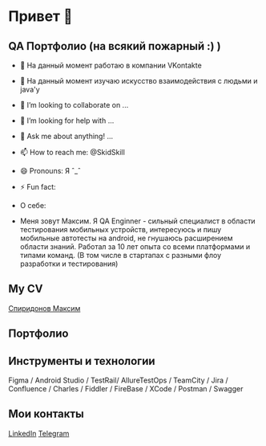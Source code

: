 # Привет 👋
## QA Портфолио (на всякий пожарный :) )
<!--![qacat](https://github.com/user-attachments/assets/f656610c-e225-4578-8be6-4a84bf95c94b)
------------------------------

**MaxFix/MaxFix** is a ✨ _special_ ✨ repository because its `README.md` (this file) appears on your GitHub profile.
-->
- 🔭 На данный момент работаю в компании VKontakte
- 🌱 На данный момент изучаю искусство взаимодействия с людьми и java'у
- 👯 I’m looking to collaborate on ...
- 🤔 I’m looking for help with ...
- 💬 Ask me about anything! ...
- 📫 How to reach me: @SkidSkill
- 😄 Pronouns: Я ˆ_ˆ
- ⚡ Fun fact:

- О себе:
- Меня зовут Максим. Я QA Enginner - cильный специалист в области тестирования мобильных устройств, интересуюсь и пишу мобильные автотесты на android, не гнушаюсь расширением области знаний. Работал за 10 лет опыта со всеми платформами и типами команд. (В том числе в стартапах с разными флоу разработки и тестирования)
## My CV
[Спиридонов Максим](https://github.com/user-attachments/files/18470285/default.pdf)
## Портфолио

## Инструменты и технологии
Figma / Android Studio / TestRail/ AllureTestOps / TeamCity / Jira / Confluence / Charles / Fiddler / FireBase / XCode / Postman / Swagger

## Мои контакты
[LinkedIn](https://www.linkedin.com/in/maksim-spiridonov-6191a4146/) [Telegram](https://t.me/SkidSkill)
